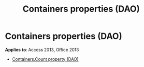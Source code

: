 ﻿---
title: Containers properties (DAO)
TOCTitle: Properties
ms:assetid: dd8b32b1-3adf-4a4e-bf76-49cf60c88622
ms:mtpsurl: https://msdn.microsoft.com/library/Dn125779(v=office.15)
ms:contentKeyID: 52074651
ms.date: 09/18/2015
mtps_version: v=office.15
---

# Containers properties (DAO)

**Applies to**: Access 2013, Office 2013

- [Containers.Count property (DAO)](containers-count-property-dao.md)

